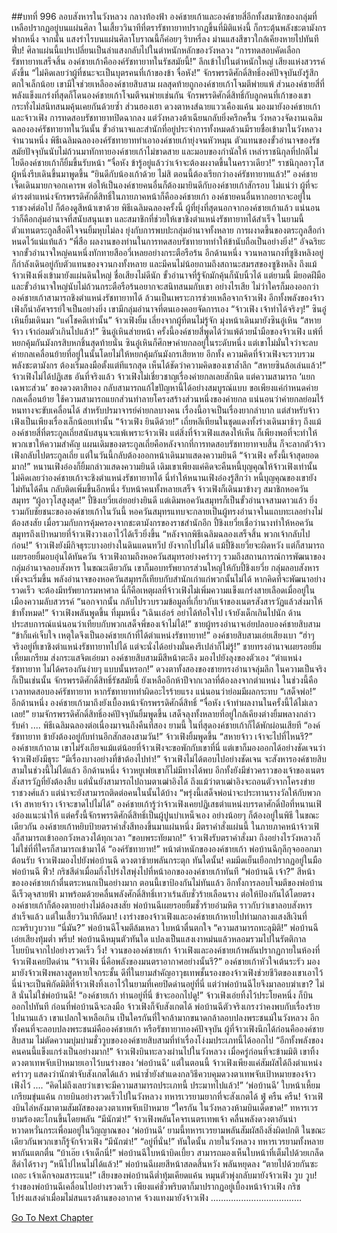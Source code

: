 ##บทที่ 996 ลอบสังหารในวังหลวง
กลางท้องฟ้า องค์ชายเก้าและองค์ชายสี่อีกทั้งสมาชิกของกลุ่มที่เหลือปรากฏอยู่บนแผ่นศิลา
ในเสี้ยววินาทีที่ตรารัชทายาทปรากฏขึ้นที่มิติแห่งนี้ ก็กระตุ้นพลังชะตามังกรฟากหนึ่ง
จากนั้น แสงรำไรบนแผ่นศิลาโบราณนี้ก็ค่อยๆ ริบหรี่ลง ม่านแสงสีขาวใกล้เคียงหายไปทันที
ฟึ่บ!
ศิลาแผ่นนี้แปรเปลี่ยนเป็นลำแสงกลับไปในตำหนักหลักของวังหลวง
“การทดสอบคัดเลือกรัชทายาทเสร็จสิ้น องค์ชายเก้าคือองค์รัชทายาทในรัชสมัยนี้!”
ลึกเข้าไปในตำหนักใหญ่ เสียงแห่งสวรรค์ดังขึ้น
“ไม่คิดเลยว่าผู้ที่ชนะจะเป็นบุตรคนที่เก้าของข้า จื่อหัง!”
จักรพรรดิศักดิ์สิทธิ์องค์ปัจจุบันยังรู้สึกตกใจเล็กน้อย
เขามีใจช่วยเหลือองค์ชายสิบสาม ผลสุดท้ายถูกองค์ชายเก้าโจมตีพ่ายแพ้ ส่วนองค์ชายสี่ที่พลังแข็งแกร่งที่สุดก็โดนองค์ชายเก้าโจมตีจนพ่ายเช่นกัน
จักรพรรดิศักดิ์สิทธิ์กับลูกคนที่เก้าของเขา กระทั่งไม่สนิทสนมคุ้นเคยกันด้วยซ้ำ
ส่วนฮองเฮา ดวงตาหงส์ฉายแววเคืองแค้น มองมายังองค์ชายเก้าและจ้าวเฟิง
การทดสอบรัชทายาทปิดฉากลง
แต่วังหลวงต้าเฉียนกลับยิ่งครึกครื้น
วังหลวงจัดงานเฉลิมฉลององค์รัชทายาทในวันนั้น
ขั้วอำนาจและสำนักที่อยู่ประจำการทั้งหมดล้วนมีรายชื่อเข้ามาในวังหลวงจำนวนหนึ่ง
พิธีเฉลิมฉลององค์รัชทายาททำเอาองค์ชายเก้ายุ่งจนหัวหมุน
ตัวแทนของขั้วอำนาจของรัชสมัยปัจจุบันนับไม่ถ้วนมาทักทายองค์ชายเก้าไม่ขาดสาย และมอบของกำนัลให้
เหล่าราชนิกุลที่ปกติไม่ไยดีองค์ชายเก้าก็ยิ้มขึ้นรับหน้า
“จื่อหัง ข้ารู้อยู่แล้วว่าเจ้าจะต้องผงาดขึ้นในคราวเดียว!”
ราชนิกุลอาวุโสผู้หนึ่งรีบเดินขึ้นมาพูดขึ้น
“ยินดีกับน้องเก้าด้วย ไม่สิ ตอนนี้ต้องเรียกว่าองค์รัชทายาทแล้ว!”
องค์ชายเจ็ดเดินมายกจอกเคารพ
ต่อให้เป็นองค์ชายคนอื่นก็ต้องมายินดีกับองค์ชายเก้าสักรอบ
ไม่แน่ว่า ผู้ที่จะดำรงตำแหน่งจักรพรรดิศักดิ์สิทธิ์ในภายภาคหน้าก็คือองค์ชายเก้า องค์ชายคนอื่นหากอยากจะอยู่ในราชวงศ์ต่อไป ก็ต้องดูสีหน้าเขาด้วย
พิธีเฉลิมฉลองครั้งนี้ ผู้ที่ยุ่งที่สุดนอกจากองค์ชายเก้าแล้ว แน่นอนว่าก็คือกลุ่มอำนาจที่สนับสนุนเขา และสมาชิกที่ช่วยให้เขาชิงตำแหน่งรัชทายาทได้สำเร็จ
ในยามนี้ ตัวแทนตระกูลสือดีใจจนยิ้มหุบไม่ลง ยุ่งกับการพบปะกลุ่มอำนาจทั้งหลาย
การผงาดขึ้นของตระกูลสือกำหนดไว้แน่แท้แล้ว
“พี่สือ ผลงานของท่านในการทดสอบรัชทายาททำให้ข้านับถือเป็นอย่างยิ่ง!”
อัจฉริยะจากขั้วอำนาจใหญ่คนหนึ่งทักทายสืออวี่เหลยอย่างกระตือรือร้น
อีกด้านหนึ่ง จวนหลานกงที่ซูชิงหลิงอยู่ก็กำลังเดินอยู่กับตัวแทนของจวนกงทั้งหลาย
และมีคนไม่น้อยถามถึงสถานะสมรสของซูชิงหลิง
ถึงแม้จ้าวเฟิงเพิ่งเข้ามายังแผ่นดินใหญ่ ชื่อเสียงไม่ดีนัก ขั้วอำนาจที่รู้จักมักคุ้นก็นับนิ้วได้
แต่ยามนี้ มียอดฝีมือและขั้วอำนาจใหญ่นับไม่ถ้วนกระตือรือร้นอยากจะสนิทสนมกับเขา
อย่างไรเสีย ไม่ว่าใครก็มองออกว่าองค์ชายเก้าสามารถชิงตำแหน่งรัชทายาทได้ ล้วนเป็นเพราะการช่วยเหลือจากจ้าวเฟิง
อีกทั้งพลังของจ้าวเฟิงก็น่าอัศจรรย์ใจเป็นอย่างยิ่ง เขามีกลุ่มอำนาจที่ตนเองคอยจัดการเอง
“จ้าวเฟิง เจ้าทำได้จริงๆ!”
ซินอู๋เหินยิ้มเดินมา
“แค่โชคดีเท่านั้น”
จ้าวเฟิงยิ้ม เลี่ยงจากผู้ที่ตนไม่รู้จัก มุ่งหน้าเดินมายังซินอู๋เหิน
“สหายจ้าว เจ้าถ่อมตัวเกินไปแล้ว!”
ซินอู๋เหินส่ายหน้า
ครั้งนี้องค์ชายสี่พูดได้ว่าแพ้ด้วยน้ำมือของจ้าวเฟิง แพ้ที่หยกคุ้มกันมังกรสิบหกชิ้นสุดท้ายนั่น
ซินอู๋เหินก็ศึกษาค่ายกลอยู่ในระดับหนึ่ง แต่เขาไม่มั่นใจว่าจะลบค่ายกลเคลื่อนย้ายที่อยู่ในนั้นโดยไม่ให้หยกคุ้มกันมังกรเสียหาย
อีกทั้ง ความคิดที่จ้าวเฟิงจะรวบรวมพลังชะตามังกร ต้องเริ่มลงมือตั้งแต่ทีแรกสุด
เห็นได้ชัดว่าความคิดของเขาล้ำลึก
“สหายซินล้อเล่นแล้ว!”
จ้าวเฟิงไม่ได้ปฏิเสธ
อันที่จริงแล้ว จ้าวเฟิงไม่เชี่ยวชาญเรื่องค่ายกลเลยสักนิด
แต่ความสามารถ ‘แยกเฉพาะส่วน’ ของดวงตาสีทอง กลับสามารถแก้ไขปัญหานี้ได้อย่างสมบูรณ์แบบ
ขอเพียงแค่กำหนดค่ายกลเคลื่อนย้าย ใช้ความสามารถแยกส่วนทำลายโครงสร้างส่วนหนึ่งของค่ายกล แน่นอนว่าค่ายกลย่อมไร้หนทางจะขับเคลื่อนได้
สำหรับปรมาจารย์ค่ายกลบางคน เรื่องนี้อาจเป็นเรื่องยากลำบาก แต่สำหรับจ้าวเฟิงเป็นเพียงเรื่องเล็กน้อยเท่านั้น
“จ้าวเฟิง ยินดีด้วย!”
เถี่ยหลีเทียนในชุดแดงทั้งร่างเดินมาช้าๆ
ถึงแม้องค์ชายสี่ที่ตระกูลเถี่ยสนับสนุนจะแพ้เพราะจ้าวเฟิง
แต่สิ่งที่จ้าวเฟิงแสดงให้เห็น ก็เพียงพอที่จะทำให้พวกเขาให้ความสำคัญ
แผนเดิมของตระกูลเถี่ยคือหลังจากที่การทดสอบรัชทายาทจบสิ้น ก็จะลากตัวจ้าวเฟิงกลับไปตระกูลเถี่ย แต่ในวันนี้กลับต้องออกหน้าเดินมาแสดงความยินดี
“จ้าวเฟิง ครั้งนี้เจ้าสุดยอดมาก!”
หนานเฟิงอ๋องก็ยิ้มกล่าวแสดงความยินดี
เดิมเขาเพียงแค่คิดจะคืนหนี้บุญคุณให้จ้าวเฟิงเท่านั้น ไม่คิดเลยว่าองค์ชายเก้าจะชิงตำแหน่งรัชทายาทได้
นี่ทำให้หนานเฟิงอ๋องรู้สึกว่า หนี้บุญคุณของเขายังไม่ทันได้คืน กลับติดเพิ่มขึ้นอีกหนึ่ง
รับหน้าคนทั้งหลายเสร็จ จ้าวเฟิงก็เดินมาข้างๆ สมาชิกหอควันสมุทร
“ผู้อาวุโสสูงสุด!”
ปี้ชิงเยวี่ยเอ่ยอย่างยินดี
แต่เดิมหอควันสมุทรก็เป็นขั้วอำนาจสามดาวแล้ว ยิ่งรวมกับชัยชนะขององค์ชายเก้าในวันนี้
หอควันสมุทรแทบจะกลายเป็นผู้ทรงอำนาจในแถบทะเลอย่างไม่ต้องสงสัย
เมื่อรวมกับการคุ้มครองจากชะตามังกรของราชสำนักอีก ปี้ชิงเยวี่ยเชื่อว่านางทำให้หอควันสมุทรถึงเป้าหมายที่จ้าวเฟิงวางเอาไว้ได้เร็วยิ่งขึ้น
“หลังจากพิธีเฉลิมฉลองเสร็จสิ้น พวกเจ้ากลับไปก่อน!”
จ้าวเฟิงยังมีกิจธุระบางอย่างในดินแดนทวีป ยังจากไปไม่ได้
แม้ปี้ชิงเยวี่ยจะผิดหวัง แต่ก็สามารถเผยรอยยิ้มอบอุ่นได้ทันควัน
จ้าวเฟิงถามถึงหอควันสมุทรอย่างคร่าวๆ รวมถึงสถานการณ์การพัฒนาของกลุ่มอำนาจลอบสังหาร
ในขณะเดียวกัน เขาก็มอบทรัพยากรส่วนใหญ่ให้กับปี้ชิงเยวี่ย
กลุ่มลอบสังหารเพิ่งจะเริ่มขึ้น พลังอำนาจของหอควันสมุทรก็เทียบกับสำนักเก่าแก่พวกนั้นไม่ได้ หากคิดที่จะพัฒนาอย่างรวดเร็ว จะต้องมีทรัพยากรมหาศาล
นี่ก็คือเหตุผลที่จ้าวเฟิงไม่เพิ่มความแข็งแกร่งสายเลือดเมื่ออยู่ในเมืองความลับสวรรค์
“นอกจากนั้น กลับไปรวบรวมข้อมูลที่เกี่ยวกับเจ้าของเนตรสังสารวัฏแล้วส่งมาให้ข้าทั้งหมด!”
จ้าวเฟิงพลันพูดขึ้น
ที่มุมหนึ่ง
“เฉินเอ๋อร์ อย่าได้ท้อใจไป เจ้ายังเด็กเกินไปนัก ด้านประสบการณ์แน่นอนว่าเทียบกับพวกเสด็จพี่ของเจ้าไม่ได้!”
ชายผู้ทรงอำนาจเอ่ยปลอบองค์ชายสิบสาม
“ข้าก็แค่เจ็บใจ เหตุใดจึงเป็นองค์ชายเก้าที่ได้ตำแหน่งรัชทายาท!”
องค์ชายสิบสามเอ่ยเสียงเบา
“ฮ่าๆ จริงอยู่ที่เขาชิงตำแหน่งรัชทายาทไปได้ แต่จะนั่งได้อย่างมั่นคงรึเปล่าก็ไม่รู้!”
ชายทรงอำนาจเผยรอยยิ้มเหี้ยมเกรียม ส่งกระแสจิตเอ่ยมา
องค์ชายสิบสามมีสีหน้าตะลึง มองไปยังลุงของตัวเอง
“ตำแหน่งรัชทายาท ไม่ได้ครองกันง่ายๆ แบบนั้นหรอก!”
ดวงตาทั้งสองของชายทรงอำนาจลุ่มลึก
ในความเป็นจริงก็เป็นเช่นนั้น
จักรพรรดิศักดิ์สิทธิ์รัชสมัยนี้ ยังเหลืออีกห้าปีจากเวลาที่ต้องลงจากตำแหน่ง
ในช่วงนี้คือเวลาทดสอบองค์รัชทายาท หากรัชทายาททำผิดอะไรร้ายแรง แน่นอนว่าย่อมมีผลกระทบ
“เสด็จพ่อ!”
อีกด้านหนึ่ง องค์ชายเก้ามาถึงยังเบื้องหน้าจักรพรรดิศักดิ์สิทธิ์
“จื่อหัง เจ้าทำผลงานในครั้งนี้ได้ไม่เลวเลย!”
ยามจักรพรรดิศักดิ์สิทธิ์องค์ปัจจุบันยิ้มพูดขึ้น
เสด็จลุงทั้งหลายที่อยู่ใกล้เคียงต่างยิ้มพลางกล่าวรับคำ
....
พิธีเฉลิมฉลองต่อเนื่องมาจนถึงคืนที่สอง
ยามนี้ ในที่สุดองค์ชายเก้าก็ได้พักผ่อนเสียที
“องค์รัชทายาท ข้ายังต้องอยู่กับท่านอีกสักสองสามวัน!”
จ้าวเฟิงยิ้มพูดขึ้น
“สหายจ้าว เจ้าจะไปที่ไหนรึ?”
องค์ชายเก้าถาม
เขาไม่รังเกียจแม้แต่น้อยที่จ้าวเฟิงจะขอพักกับเขาที่นี่ แต่เขาก็มองออกได้อย่างชัดเจนว่าจ้าวเฟิงยังมีธุระ
“มีเรื่องบางอย่างที่ข้าต้องไปทำ!”
จ้าวเฟิงไม่ได้ตอบไปอย่างชัดเจน
จะสังหารองค์ชายสิบสามในช่วงนี้ไม่ได้แล้ว
อีกด้านหนึ่ง จ้าวหยูเฟยเขาก็ไม่มีทางได้พบ
อีกทั้งยังมีข่าวคราวของเจ้าของเนตรสังสารวัฏที่ยังต้องสืบ
แต่นั่นยังสามารถไปถามตาเฒ่าอิงได้ ถึงแม้ว่าตาเฒ่าอิงจะถอนตัวจากโครงข่ายราชวงศ์แล้ว แต่น่าจะยังสามารถติดต่อคนในนั้นได้บ้าง
“พรุ่งนี้เสด็จพ่อน่าจะประทานรางวัลให้กับพวกเจ้า สหายจ้าว เจ้าจะขาดไปไม่ได้”
องค์ชายเก้ารู้ว่าจ้าวเฟิงเคยปฏิเสธตำแหน่งบรรดาศักดิ์ป๋อที่หนานเฟิงอ๋องแนะนำให้
แต่ครั้งนี้จักรพรรดิศักดิ์สิทธิ์เป็นผู้ปูนบำเหน็จเอง อย่างน้อยๆ ก็ต้องอยู่ในพิธี
ในขณะเดียวกัน องค์ชายเก้าหยิบป้ายตราคำสั่งสีทองขึ้นมาแผ่นหนึ่ง
มีตราคำสั่งแผ่นนี้ ในภายภาคหน้าจ้าวเฟิงก็สามารถเข้าออกวังหลวงได้ทุกเวลา
“ขอบพระทัยมาก!”
จ้าวเฟิงรับตราคำสั่งมา
ถึงอย่างไรวังหลวงก็ไม่ใช่ที่ที่ใครก็สามารถเข้ามาได้
“องค์รัชทายาท!”
หน้าตำหนักขององค์ชายเก้า พ่อบ้านฉีกุลีกุจอออกมาต้อนรับ
จ้าวเฟิงมองไปยังพ่อบ้านฉี ดวงตาซ้ายพลันกระตุก
ทันใดนั้น!
คมมีดเย็นเยือกปรากฏอยู่ในมือพ่อบ้านฉี
ฟิ้ว!
กริชสีดำเมื่อมกึ่งโปร่งใสพุ่งไปที่หน้าอกขององค์ชายเก้าทันที
“พ่อบ้านฉี เจ้า?”
สีหน้าขององค์ชายเก้าตื่นตระหนกเป็นอย่างมาก
ตอนนี้เขาป้องกันไม่ทันแล้ว
อีกทั้งการลอบโจมตีของพ่อบ้านฉีเร็วดุจสายฟ้า มาพร้อมด้วยคลื่นพลังศักดิ์สิทธิ์เทวาเร้นลับชั่วร้ายเลือนราง
ต่อให้ป้องกันได้โดยตรง องค์ชายเก้าก็ต้องตายอย่างไม่ต้องสงสัย
พ่อบ้านฉีเผยรอยยิ้มชั่วร้ายอำมหิต ราวกับว่าเขาลอบสังหารสำเร็จแล้ว
แต่ในเสี้ยววินาทีถัดมา!
เงาร่างของจ้าวเฟิงและองค์ชายเก้าหายไปท่ามกลางแสงสีเงินที่กะพริบวูบวาบ
“นี่มัน?”
พ่อบ้านฉีโจมตีล้มเหลว ใบหน้าตื่นตกใจ
“ความสามารถทะลุมิติ!”
พ่อบ้านฉีเอ่ยเสียงทุ้มต่ำ
พรึ่บ!
พ่อบ้านฉีหมุนตัวทันใด แปลงเป็นแสงเงาหม่นแล้วหลอมรวมไปในรัตติกาล โบยบินจากไปอย่างรวดเร็ว
วิ้ง!
จวนขององค์ชายเก้า จ้าวเฟิงและองค์ชายเก้าพลันปรากฏกายในห้องที่จ้าวเฟิงเคยปิดด่าน
“จ้าวเฟิง นี่คือพลังของมนตราอากาศอย่างนั้นรึ?”
องค์ชายเก้าหัวใจเต้นระรัว มองมายังจ้าวเฟิงพลางสูดหายใจกระชั้น
ดีที่ในยามสำคัญอาวุธเทพชั้นรองของจ้าวเฟิงช่วยชีวิตของเขาเอาไว้ นี่น่าจะเป็นพิกัดมิติที่จ้าวเฟิงทิ้งเอาไว้ในยามที่เคยปิดด่านอยู่ที่นี่
แต่ว่าพ่อบ้านฉีไยจึงมาลอบฆ่าเขา? ไม่สิ นั่นไม่ใช่พ่อบ้านฉี!
“องค์ชายเก้า ท่านอยู่ที่นี่ ข้าจะออกไปดู!”
จ้าวเฟิงเอ่ยทิ้งไว้ประโยคหนึ่ง ก็บินออกไปทันที
ก่อนที่พ่อบ้านฉีจะลงมือ จ้าวเฟิงก็จับสังเกตได้ พ่อบ้านฉีตัวจริงเกรงว่าคงพบกับเรื่องร้ายไปนานแล้ว
เขาแปลกใจเหลือเกิน เป็นใครกันที่ใจกล้ามากขนาดกล้าลอบปลงพระชนม์ในวังหลวง อีกทั้งคนที่จะลอบปลงพระชนม์คือองค์ชายเก้า หรือรัชทายาทองค์ปัจจุบัน
ผู้ที่จ้าวเฟิงนึกได้ก่อนคือองค์ชายสิบสาม ไม่ตัดความบุ่มบ่ามชั่ววูบขององค์ชายสิบสามที่ทำเรื่องโง่งมประเภทนี้ได้ออกไป
“อีกทั้งพลังของคนคนนี้แข็งแกร่งเป็นอย่างมาก!”
จ้าวเฟิงบินทะลวงผ่านไปในวังหลวง เมื่อครู่ก่อนที่จะข้ามมิติ เขาทิ้งดวงตาเทพจับเป้าหมายเอาไว้บนร่างของ ‘พ่อบ้านฉี’
แต่ในตอนนี้ จ้าวเฟิงเพียงแค่สัมผัสได้ถึงตำแหน่งคร่าวๆ
แสดงว่านักฆ่าจับสังเกตได้แล้ว หนำซ้ำยังสำแดงกลวิธีควบคุมดวงตาเทพจับเป้าหมายของจ้าวเฟิงไว้
....
“คิดไม่ถึงเลยว่าเขาจะมีความสามารถประเภทนี้ ประมาทไปแล้ว!”
‘พ่อบ้านฉี’ ใบหน้าเหี้ยมเกรียมขุ่นแค้น กายบินอย่างรวดเร็วไปในวังหลวง ทหารเวรยามยากที่จะสังเกตได้
ฟู่ ครืน ครืน!
จ้าวเฟิงบินไล่หลังมาตามสัมผัสของดวงตาเทพจับเป้าหมาย
“ใครกัน ในวังหลวงห้ามบินเด็ดขาด!”
ทหารเวรยามร้องตะโกนขึ้นโดยพลัน
“มีนักฆ่า!”
จ้าวเฟิงพลันโคจรเนตรเทพเจ้า คลื่นพลังดวงตาอันน่าหวาดหวั่นกระเพื่อมอยู่ในวิญญาณของ ‘พ่อบ้านฉี’
ยามนี้ทหารเวรยามพลันสัมผัสถึงสิ่งผิดปกติ ในขณะเดียวกันพวกเขาก็รู้จักจ้าวเฟิง
“มีนักฆ่า!”
“อยู่ที่นั่น!”
ทันใดนั้น ภายในวังหลวง ทหารเวรยามทั้งหลายพากันแตกตื่น
“บ้าเอ๊ย เจ้าเด็กนี่!”
พ่อบ้านฉีใบหน้าบิดเบี้ยว สามารถมองเห็นใบหน้าที่เต็มไปด้วยเกล็ดสีดำได้รางๆ
“หนีไปไหนไม่ได้แล้ว!”
พ่อบ้านฉีเผยสีหน้าสลดสิ้นหวัง พลันหยุดลง
“ตายไปด้วยกันซะเถอะ เจ้าเด็กจอมสาระแน!”
เสียงของพ่อบ้านฉีต่ำทุ้มเคียดแค้น หมุนตัวพุ่งกลับมายังจ้าวเฟิง
วูบ วูบ!
ร่างของพ่อบ้านฉีเคลื่อนไปอย่างรวดเร็ว เพียงแค่ชั่วพริบตาก็มาปรากฏอยู่เบื้องหน้าจ้าวเฟิง กริชโปร่งแสงดำเมื่อมไม่สนแรงต้านของอากาศ จ้วงแทงมายังจ้าวเฟิง
………………………………


[Go To Next Chapter]( ./234.md)